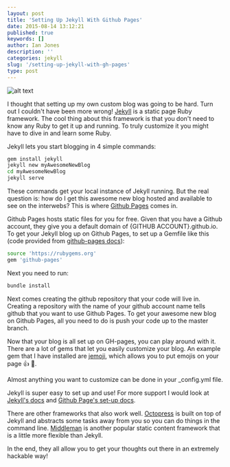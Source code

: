 ```yaml
---
layout: post
title: 'Setting Up Jekyll With Github Pages'
date: 2015-08-14 13:12:21
published: true
keywords: []
author: Ian Jones
description: ''
categories: jekyll
slug: '/setting-up-jekyll-with-gh-pages'
type: post
---
```


![alt text](../../../../images/blog/host-jekyll-blog-github.jpg 'Jekyll')

I thought that setting up my own custom blog was going to be hard. Turn out I couldn't
have been more wrong! [Jekyll](http://jekyllrb.com/) is a static page Ruby framework.
The cool thing about this framework is that you don't need to know any Ruby to get
it up and running. To truly customize it you might have to dive in and learn some Ruby.

Jekyll lets you start blogging in 4 simple commands:

```bash
gem install jekyll
jekyll new myAwesomeNewBlog
cd myAwesomeNewBlog
jekyll serve
```

These commands get your local instance of Jekyll running. But the real question is:
how do I get this awesome new blog hosted and available to see on the interwebs? This
is where [Github Pages](https://pages.github.com/) comes in.

Github Pages hosts static files for you for free. Given that you have a Github account,
they give you a default domain of {GITHUB ACCOUNT}.github.io. To get your Jekyll blog up
on Github Pages, to set up a Gemfile like this (code provided from [github-pages docs](https://help.github.com/articles/using-jekyll-with-pages/)):

```bash
source 'https://rubygems.org'
gem 'github-pages'
```

Next you need to run:

```bash
bundle install
```

Next comes creating the github repository that your code will live in. Creating a repository
with the name of your github account name tells github that you want to use Github Pages.
To get your awesome new blog on Github Pages, all you need to do is push your code up
to the master branch.

Now that your blog is all set up on GH-pages, you can play around with it. There are a
lot of gems that let you easily customize your blog. An example gem that I have installed are
[jemoji](https://github.com/jekyll/jemoji), which allows you to put emojis on your page
:+1: :gem:.

Almost anything you want to customize can be done in your \_config.yml file.

Jekyll is super easy to set up and use! For more support I would look at [Jekyll's docs](http://jekyllrb.com/docs/home/)
and [Github Page's set-up docs](https://help.github.com/articles/using-jekyll-with-pages/).

There are other frameworks that also work well. [Octopress](http://octopress.org/) is built on top of Jekyll and
abstracts some tasks away from you so you can do things in the command line. [Middleman](https://middlemanapp.com/) is
another popular static content framework that is a little more flexible than Jekyll.

In the end, they all allow you to get your thoughts out there in an extremely hackable way!
